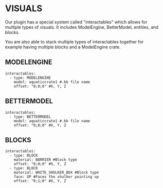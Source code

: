 # VISUALS

Our plugin has a special system called "interactables" which allows for multiple types of visuals. It includes ModelEngine, BetterModel, entities, and blocks.

You are also able to stack multiple types of interactables together for example having multiple blocks and a ModelEngine crate.

## MODELENGINE

```
interactables:
  - type: MODELENGINE
    model: aquaticcrate1 #.bb file name
    offset: "0;0;0" #X, Y, Z
```

## BETTERMODEL

```
interactables:
  - type: BETTERMODEL
    model: aquaticcrate1 #.bb file name
    offset: "0;0;0" #X, Y, Z
```

## BLOCKS

```
interactables:
  - type: BLOCK
    material: BARRIER #Block type
    offset: "0;0;0" #X, Y, Z
  - type: BLOCK
    material: WHITE_SHULKER_BOX #Block type
    face: UP #Faces the shulker pointing up
    offset: "0;1;0" #X, Y, Z
```
